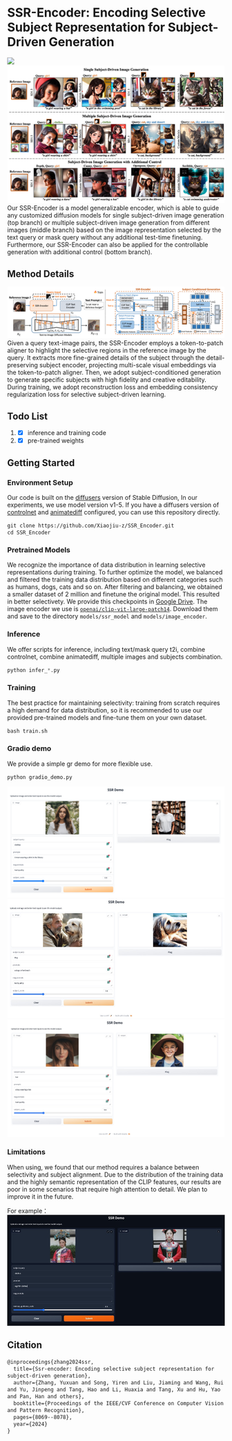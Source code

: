 # SSR-Encoder: Encoding Selective Subject Representation for Subject-Driven Generation

<a href="https://arxiv.org/pdf/2312.16272.pdf"><img src="https://img.shields.io/badge/arXiv-2312.16272-b31b1b.svg" height=22.5></a>
![method](assets/teaser.jpg)
Our SSR-Encoder is a model generalizable encoder, which is able to guide any customized diffusion models for single subject-driven image generation (top branch) or multiple subject-driven image generation from different images (middle branch) based on the image representation selected by the text query or mask query without any additional test-time finetuning. Furthermore, our SSR-Encoder can also be applied for the controllable generation with additional control (bottom branch).
## Method Details
![method](assets/method.png)
Given a query text-image pairs, the SSR-Encoder employs a token-to-patch aligner to highlight the selective regions in the reference image by the query. It extracts more fine-grained details of the subject through the detail-preserving subject encoder, projecting multi-scale visual embeddings via the token-to-patch aligner. Then, we adopt subject-conditioned generation to generate specific subjects with high fidelity and creative editability. During training, we adopt reconstruction loss and embedding consistency regularization loss for selective subject-driven learning.

## Todo List
1. - [x] inference and training code
2. - [x] pre-trained weights

## Getting Started
### Environment Setup
Our code is built on the [diffusers](https://github.com/huggingface/diffusers/) version of Stable Diffusion, In our experiments, we use model version v1-5. If you have a diffusers version of [controlnet](https://huggingface.co/docs/diffusers/using-diffusers/controlnet) and [animatediff](https://github.com/guoyww/AnimateDiff) configured, you can use this repository directly.
```shell
git clone https://github.com/Xiaojiu-z/SSR_Encoder.git
cd SSR_Encoder
```
### Pretrained Models
We recognize the importance of data distribution in learning selective representations during training. To further optimize the model, we balanced and filtered the training data distribution based on different categories such as humans, dogs, cats and so on. After filtering and balancing, we obtained a smaller dataset of 2 million and finetune the original model. This resulted in better selectivety. We provide this checkpoints in [Google Drive](https://drive.google.com/drive/folders/1pMwzGRA8QzHjEH5Hc4zDwdsSDwjwQKMW?usp=sharing). The image encoder we use is [`openai/clip-vit-large-patch14`](https://huggingface.co/openai/clip-vit-large-patch14). Download them and save to the directory `models/ssr_model` and `models/image_encoder`. 

### Inference
We offer scripts for inference, including text/mask query t2i, combine controlnet, combine animatediff, multiple images and subjects combination.
```python
python infer_*.py
```

### Training
The best practice for maintaining selectivity: training from scratch requires a high demand for data distribution, so it is recommended to use our provided pre-trained models and fine-tune them on your own dataset.
```python
bash train.sh
```

### Gradio demo
We provide a simple gr demo for more flexible use.
```python
python gradio_demo.py
```
![method](assets/2.png)
![method](assets/3.jpg)
![method](assets/4.jpg)

### Limitations
When using, we found that our method requires a balance between selectivity and subject alignment. Due to the distribution of the training data and the highly semantic representation of the CLIP features, our results are poor in some scenarios that require high attention to detail. We plan to improve it in the future.

For example：
![method](assets/5.jpg)

## Citation
```
@inproceedings{zhang2024ssr,
  title={Ssr-encoder: Encoding selective subject representation for subject-driven generation},
  author={Zhang, Yuxuan and Song, Yiren and Liu, Jiaming and Wang, Rui and Yu, Jinpeng and Tang, Hao and Li, Huaxia and Tang, Xu and Hu, Yao and Pan, Han and others},
  booktitle={Proceedings of the IEEE/CVF Conference on Computer Vision and Pattern Recognition},
  pages={8069--8078},
  year={2024}
}
```
